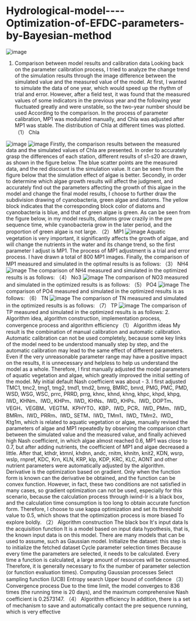# Hydrological-model----Optimization-of-EFDC-parameters-by-Bayesian-method
![image](https://github.com/Yellowjilin57/Hydrological-model----Optimization-of-EFDC-parameters-by-Bayesian-method/blob/main/1.jpg)
1. Comparison between model results and calibration data
Looking back on the parameter calibration process, I tried to analyze the change trend of the simulation results through the image difference between the simulated value and the measured value of the model. At first, I wanted to simulate the data of one year, which would speed up the rhythm of trial and error. However, after a field test, it was found that the measured values of some indicators in the previous year and the following year fluctuated greatly and were unstable, so the two-year number should be used According to the comparison.
In the process of parameter calibration, MP1 was modulated manually, and Chla was adjusted after MP1 was stable. The distribution of Chla at different times was plotted.
（1） Chla

![image](https://github.com/Yellowjilin57/Hydrological-model----Optimization-of-EFDC-parameters-by-Bayesian-method/blob/main/lanlvgui_2020_09_09_16_47.png)
![image](https://github.com/Yellowjilin57/Hydrological-model----Optimization-of-EFDC-parameters-by-Bayesian-method/blob/main/Chla_2020_09_09_16_47.png)
Firstly, the comparison results between the measured data and the simulated values of Chla are presented. In order to accurately grasp the differences of each station, different results of s1-s20 are drawn, as shown in the figure below. The blue scatter points are the measured data, and the red discount is the simulation value. It can be seen from the figure below that the simulation effect of algae is better.
Secondly, in order to determine which algae growth results will affect the judgment, and accurately find out the parameters affecting the growth of this algae in the model and change the final model results, I choose to further draw the subdivision drawing of cyanobacteria, green algae and diatoms. The yellow block indicates that the corresponding block color of diatoms and cyanobacteria is blue, and that of green algae is green. As can be seen from the figure below, in my model results, diatoms grow crazily in the pre sequence time, while cyanobacteria grow in the later period, and the proportion of green algae is not large.
（2） MP1
![image](https://github.com/Yellowjilin57/Hydrological-model----Optimization-of-EFDC-parameters-by-Bayesian-method/blob/main/MP1_2020_09_09_16_47.png)
Aquatic vegetation is very important, it significantly affects the growth of algae, and will change the nutrients in the water and its change trend, so the first parameter I adjust is MP1. The process of MP1 adjustment is a trial and error process. I have drawn a total of 800 MP1 images. Finally, the comparison of MP1 measured and simulated in the optimal results is as follows:
（3） NH4
![image](https://github.com/Yellowjilin57/Hydrological-model----Optimization-of-EFDC-parameters-by-Bayesian-method/blob/main/NH4_2020_09_09_16_47.png)
The comparison of NH4 measured and simulated in the optimized results is as follows:
（4） No3
![image](https://github.com/Yellowjilin57/Hydrological-model----Optimization-of-EFDC-parameters-by-Bayesian-method/blob/main/NO3_2020_09_09_16_47.png)
The comparison of NO3 measured and simulated in the optimized results is as follows:
（5） PO4
![image](https://github.com/Yellowjilin57/Hydrological-model----Optimization-of-EFDC-parameters-by-Bayesian-method/blob/main/PO4_2020_09_09_16_47.png)
The comparison of PO4 measured and simulated in the optimized results is as follows:
（6） TN
![image](https://github.com/Yellowjilin57/Hydrological-model----Optimization-of-EFDC-parameters-by-Bayesian-method/blob/main/TN_2020_09_09_16_47.png)
The comparison of TN measured and simulated in the optimized results is as follows:
（7） TP
![image](https://github.com/Yellowjilin57/Hydrological-model----Optimization-of-EFDC-parameters-by-Bayesian-method/blob/main/TP_2020_09_09_16_47.png)
The comparison of TP measured and simulated in the optimized results is as follows:
2. Algorithm idea, algorithm construction, implementation process, convergence process and algorithm efficiency
（1） Algorithm ideas
My result is the combination of manual calibration and automatic calibration.
Automatic calibration can not be used completely, because some key links of the model need to be understood manually step by step, and the automatic calibration may lead to the same effect of different parameters. Even if the very unreasonable parameter range may have a positive impact on the results, it is unnecessary and helpless to help us understand the model as a whole. Therefore, I first manually adjusted the model parameters of aquatic vegetation and algae, which greatly improved the initial setting of the model. My initial default Nash coefficient was about - 3.
I first adjusted TMC1, tmc2, tmg1, tmg2, tmd1, tmd2, bmrg, BMRC, bmrd, PMG, PMC, PMD, WSD, WSG, WSC, prrc, PRRD, prrg, khnc, khnd, khng, khpc, khpd, khpg, IWD_ KHNm、IWD_ KHPm、IWD_ KHNs、IWD_ KHPs、IWD_ DOPTm、VEGH、VEGBM、VEGTM、KPHYTO、KBP、IWD_ PCR、IWD_ PMm、IWD_ BMRm、IWD_ PRRm、IWD_ SETM、IWD_ TMm1、IWD_ TMm2、IWD_ Ktg1m, which is related to aquatic vegetation or algae, manually revised the parameters of algae and MP1 repeatedly by observing the comparison chart between the simulated value and the measured value, and finally achieved high Nash coefficient, in which algae almost reached 0.6, MP1 was close to 0.7, but after adding nutrients, the coefficient of MP1 and algae decreased a little.
After that, kthdr, ktmnl, khdnn, andc, rnitm, khnitn, knit2, KDN, wsrp, wslp, rnpref, KDC, Krn, KLN, KRP, klp, KDP, KRC, KLC, AONT and other nutrient parameters were automatically adjusted by the algorithm.
Derivative is the optimization based on gradient. Only when the function form is known can the derivative be obtained, and the function can be convex function. However, in fact, these two conditions are not satisfied in many cases, so gradient optimization can not be used, especially for this scenario, because the calculation process through iwind-lr is a black box, and the calculation time consumption is too long to obtain accurate function form. Therefore, I choose to use kappa optimization and set its threshold value to 0.5, which shows that the optimization process is more biased To explore boldly.
（2） Algorithm construction
The black box
It's input data
Is the acquisition function
It is a model based on input data hypothesis, that is, the known input data is on this model. There are many models that can be used to assume, such as Gaussian model.
Initialize the dataset: this step is to initialize the fetched dataset
Cycle parameter selection times
Because every time the parameters are selected, it needs to be calculated. Every time a function is calculated, a large amount of resources will be consumed. Therefore, it is generally necessary to fix the number of parameter selection (or function evaluation times).
Computing Gaussian processes
Select sampling function (UCB)
Entropy search
Upper bound of confidence
（3） Convergence process
Due to the time limit, the model converges to 836 times (the running time is 20 days), and the maximum comprehensive Nash coefficient is 0.2573147.
（4） Algorithm efficiency
In addition, there is a set of mechanism to save and automatically contact the pre sequence running, which is very effective






